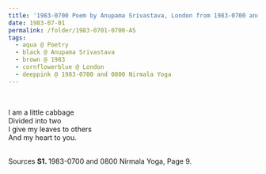 ```yaml
---
title: '1983-0700 Poem by Anupama Srivastava, London from 1983-0700 and 0800 Nirmala Yoga, Page 9'
date: 1983-07-01
permalink: /folder/1983-0701-0700-AS
tags:
  - aqua @ Poetry
  - black @ Anupama Srivastava
  - brown @ 1983
  - cornflowerblue @ London
  - deeppink @ 1983-0700 and 0800 Nirmala Yoga
---
```


<br>

<p>
I am a little cabbage<br>
Divided into two<br>
I give my leaves to others<br>
And my heart to you.<br>
</p>

<br>

<wave-list>
<list-title color="DarkSeaGreen" width="55">Sources</list-title>
  <list-item color="BlanchedAlmond"  width="280"><b>S1. </b> 1983-0700 and 0800 Nirmala Yoga, Page 9.</list-item>
</wave-list>